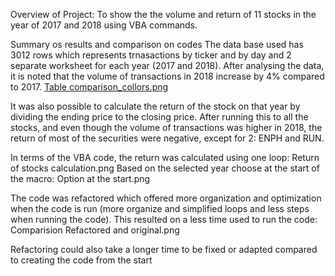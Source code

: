 Overview of Project:
 To show the the volume and return of 11 stocks in the year of 2017 and 2018 using VBA commands.

Summary os results and comparison on codes
The data base used has 3012 rows which represents trnasactions by ticker and by day and 2 separate worksheet for each year (2017 and 2018). 
After analysing the data, it is noted that the volume of transactions in 2018 increase by 4% compared to 2017.
[Table comparison_collors.png](https://github.com/taislevens/Challenge_file/blob/main/Table%20comparison_collors.png)

It was also possible to calculate the return of the stock on that year by dividing the ending price to the closing price.
After running this to all the stocks, and even though the volume of transactions was higher in 2018, the return of most of the securities were negative, except for 2: ENPH and RUN.

In terms of the VBA code, the return was calculated using one loop:
Return of stocks calculation.png
Based on the selected year choose at the start of the macro:
Option at the start.png

The code was refactored which offered more organization and optimization when the code is run (more organize and simplified loops and less steps when running the code). This resulted on a less time used to run the code:
Comparision Refactored and original.png

Refactoring could also take a longer time to be fixed or adapted compared to creating the code from the start 
